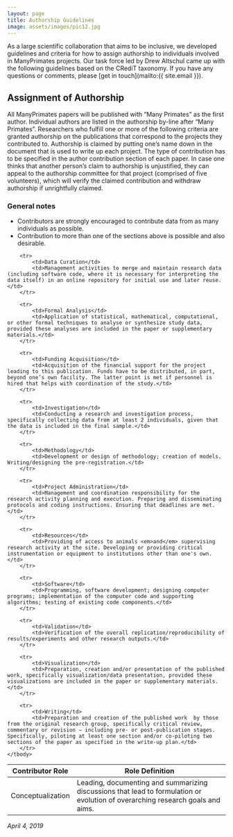 ```yaml
---
layout: page
title: Authorship Guidelines
image: assets/images/pic12.jpg
---
```


As a large scientific collaboration that aims to be inclusive, we developed guidelines and criteria for how to assign authorship to individuals involved in ManyPrimates projects. Our task force led by Drew Altschul came up with the following guidelines based on the CRediT taxonomy. If you have any questions or comments, please [get in touch](mailto:{{ site.email }}).

## Assignment of Authorship

All ManyPrimates papers will be published with “Many Primates” as the first author. Individual authors are listed in the authorship by-line after “Many Primates”. Researchers who fulfill one or more of the following criteria are granted authorship on the publications that correspond to the projects they contributed to. Authorship is claimed by putting one’s name down in the document that is used to write up each project. The type of contribution has to be specified in the author contribution section of each paper. In case one thinks that another person’s claim to authorship is unjustified, they can appeal to the authorship committee for that project (comprised of five volunteers), which will verify the claimed contribution and withdraw authorship if unrightfully claimed.

### General notes

- Contributors are strongly encouraged to contribute data from as many individuals as possible.
- Contribution to more than one of the sections above is possible and also desirable.

<div class="table-wrapper" style="max-width: 700px">
<table>
    <thead>
        <tr>
            <th>Contributor Role</th>
            <th>Role Definition</th>
        </tr>
    </thead>
    <tbody>
        <tr>
            <td>Conceptualization</td>
            <td>Leading, documenting and summarizing discussions that lead to formulation or evolution of overarching research goals and aims.</td>
        </tr>

        <tr>
            <td>Data Curation</td>
            <td>Management activities to merge and maintain research data (including software code, where it is necessary for interpreting the data itself) in an online repository for initial use and later reuse.</td>
        </tr>

        <tr>
            <td>Formal Analysis</td>
            <td>Application of statistical, mathematical, computational, or other formal techniques to analyse or synthesize study data, provided these analyses are included in the paper or supplementary materials.</td>
        </tr>

        <tr>
            <td>Funding Acquisition</td>
            <td>Acquisition of the financial support for the project leading to this publication. Funds have to be distributed, in part, beyond one’s own facility. The latter point is met if personnel is hired that helps with coordination of the study.</td>
        </tr>

        <tr>
            <td>Investigation</td>
            <td>Conducting a research and investigation process, specifically collecting data from at least 2 individuals, given that the data is included in the final sample.</td>
        </tr>

        <tr>
            <td>Methodology</td>
            <td>Development or design of methodology; creation of models. Writing/designing the pre-registration.</td>
        </tr>

        <tr>
            <td>Project Administration</td>
            <td>Management and coordination responsibility for the research activity planning and execution. Preparing and disseminating protocols and coding instructions. Ensuring that deadlines are met.</td>
        </tr>

        <tr>
            <td>Resources</td>
            <td>Providing of access to animals <em>and</em> supervising research activity at the site. Developing or providing critical instrumentation or equipment to institutions other than one's own.</td>
        </tr>

        <tr>
            <td>Software</td>
            <td>Programming, software development; designing computer programs; implementation of the computer code and supporting algorithms; testing of existing code components.</td>
        </tr>

        <tr>
            <td>Validation</td>
            <td>Verification of the overall replication/reproducibility of results/experiments and other research outputs.</td>
        </tr>

        <tr>
            <td>Visualization</td>
            <td>Preparation, creation and/or presentation of the published work, specifically visualization/data presentation, provided these visualizations are included in the paper or supplementary materials.</td>
        </tr>

        <tr>
            <td>Writing</td>
            <td>Preparation and creation of the published work  by those from the original research group, specifically critical review, commentary or revision – including pre- or post-publication stages. Specifically, piloting at least one section and/or co-piloting two sections of the paper as specified in the write-up plan.</td>
        </tr>
    </tbody>
</table>
</div>

*April 4, 2019*